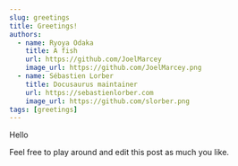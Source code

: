 ```yaml
---
slug: greetings
title: Greetings!
authors:
  - name: Ryoya Odaka
    title: A fish
    url: https://github.com/JoelMarcey
    image_url: https://github.com/JoelMarcey.png
  - name: Sébastien Lorber
    title: Docusaurus maintainer
    url: https://sebastienlorber.com
    image_url: https://github.com/slorber.png
tags: [greetings]
---
```


Hello

Feel free to play around and edit this post as much you like.